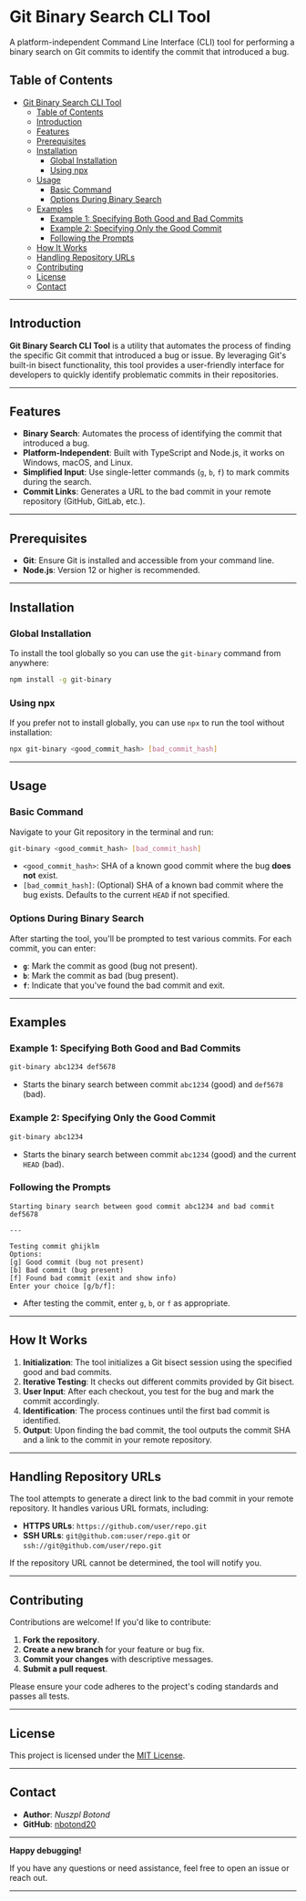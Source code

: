 # Git Binary Search CLI Tool

A platform-independent Command Line Interface (CLI) tool for performing a binary search on Git commits to identify the commit that introduced a bug.

## Table of Contents

-   [Git Binary Search CLI Tool](#git-binary-search-cli-tool)
    -   [Table of Contents](#table-of-contents)
    -   [Introduction](#introduction)
    -   [Features](#features)
    -   [Prerequisites](#prerequisites)
    -   [Installation](#installation)
        -   [Global Installation](#global-installation)
        -   [Using npx](#using-npx)
    -   [Usage](#usage)
        -   [Basic Command](#basic-command)
        -   [Options During Binary Search](#options-during-binary-search)
    -   [Examples](#examples)
        -   [Example 1: Specifying Both Good and Bad Commits](#example-1-specifying-both-good-and-bad-commits)
        -   [Example 2: Specifying Only the Good Commit](#example-2-specifying-only-the-good-commit)
        -   [Following the Prompts](#following-the-prompts)
    -   [How It Works](#how-it-works)
    -   [Handling Repository URLs](#handling-repository-urls)
    -   [Contributing](#contributing)
    -   [License](#license)
    -   [Contact](#contact)

---

## Introduction

**Git Binary Search CLI Tool** is a utility that automates the process of finding the specific Git commit that introduced a bug or issue. By leveraging Git's built-in bisect functionality, this tool provides a user-friendly interface for developers to quickly identify problematic commits in their repositories.

---

## Features

-   **Binary Search**: Automates the process of identifying the commit that introduced a bug.
-   **Platform-Independent**: Built with TypeScript and Node.js, it works on Windows, macOS, and Linux.
-   **Simplified Input**: Use single-letter commands (`g`, `b`, `f`) to mark commits during the search.
-   **Commit Links**: Generates a URL to the bad commit in your remote repository (GitHub, GitLab, etc.).

---

## Prerequisites

-   **Git**: Ensure Git is installed and accessible from your command line.
-   **Node.js**: Version 12 or higher is recommended.

---

## Installation

### Global Installation

To install the tool globally so you can use the `git-binary` command from anywhere:

```bash
npm install -g git-binary
```

### Using npx

If you prefer not to install globally, you can use `npx` to run the tool without installation:

```bash
npx git-binary <good_commit_hash> [bad_commit_hash]
```

---

## Usage

### Basic Command

Navigate to your Git repository in the terminal and run:

```bash
git-binary <good_commit_hash> [bad_commit_hash]
```

-   `<good_commit_hash>`: SHA of a known good commit where the bug **does not** exist.
-   `[bad_commit_hash]`: (Optional) SHA of a known bad commit where the bug exists. Defaults to the current `HEAD` if not specified.

### Options During Binary Search

After starting the tool, you'll be prompted to test various commits. For each commit, you can enter:

-   **`g`**: Mark the commit as good (bug not present).
-   **`b`**: Mark the commit as bad (bug present).
-   **`f`**: Indicate that you've found the bad commit and exit.

---

## Examples

### Example 1: Specifying Both Good and Bad Commits

```bash
git-binary abc1234 def5678
```

-   Starts the binary search between commit `abc1234` (good) and `def5678` (bad).

### Example 2: Specifying Only the Good Commit

```bash
git-binary abc1234
```

-   Starts the binary search between commit `abc1234` (good) and the current `HEAD` (bad).

### Following the Prompts

```plaintext
Starting binary search between good commit abc1234 and bad commit def5678

---

Testing commit ghijklm
Options:
[g] Good commit (bug not present)
[b] Bad commit (bug present)
[f] Found bad commit (exit and show info)
Enter your choice [g/b/f]:
```

-   After testing the commit, enter `g`, `b`, or `f` as appropriate.

---

## How It Works

1. **Initialization**: The tool initializes a Git bisect session using the specified good and bad commits.
2. **Iterative Testing**: It checks out different commits provided by Git bisect.
3. **User Input**: After each checkout, you test for the bug and mark the commit accordingly.
4. **Identification**: The process continues until the first bad commit is identified.
5. **Output**: Upon finding the bad commit, the tool outputs the commit SHA and a link to the commit in your remote repository.

---

## Handling Repository URLs

The tool attempts to generate a direct link to the bad commit in your remote repository. It handles various URL formats, including:

-   **HTTPS URLs**: `https://github.com/user/repo.git`
-   **SSH URLs**: `git@github.com:user/repo.git` or `ssh://git@github.com/user/repo.git`

If the repository URL cannot be determined, the tool will notify you.

---

## Contributing

Contributions are welcome! If you'd like to contribute:

1. **Fork the repository**.
2. **Create a new branch** for your feature or bug fix.
3. **Commit your changes** with descriptive messages.
4. **Submit a pull request**.

Please ensure your code adheres to the project's coding standards and passes all tests.

---

## License

This project is licensed under the [MIT License](LICENSE).

---

## Contact

-   **Author**: _Nuszpl Botond_
-   **GitHub**: [nbotond20](https://github.com/nbotond20)

---

**Happy debugging!**

If you have any questions or need assistance, feel free to open an issue or reach out.

---
